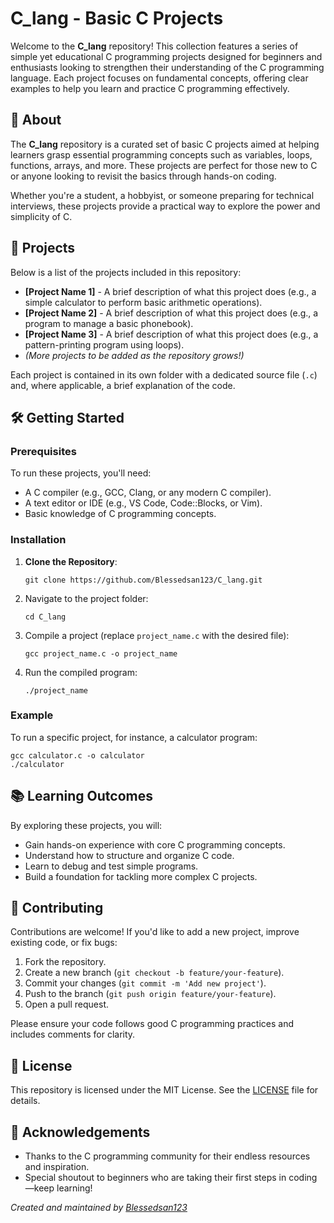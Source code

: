 <!DOCTYPE html>
<html lang="en">
<head>
    <meta charset="UTF-8">
    <meta name="viewport" content="width=device-width, initial-scale=1.0">
</head>
<body>
    <h1>C_lang - Basic C Projects</h1>
    <div class="section">
        <p>Welcome to the <strong>C_lang</strong> repository! This collection features a series of simple yet educational C programming projects designed for beginners and enthusiasts looking to strengthen their understanding of the C programming language. Each project focuses on fundamental concepts, offering clear examples to help you learn and practice C programming effectively.</p>
    </div>

  <div class="section">
        <h2>📖 About</h2>
        <p>The <strong>C_lang</strong> repository is a curated set of basic C projects aimed at helping learners grasp essential programming concepts such as variables, loops, functions, arrays, and more. These projects are perfect for those new to C or anyone looking to revisit the basics through hands-on coding.</p>
        <p>Whether you're a student, a hobbyist, or someone preparing for technical interviews, these projects provide a practical way to explore the power and simplicity of C.</p>
    </div>

  <div class="section">
        <h2>🚀 Projects</h2>
        <p>Below is a list of the projects included in this repository:</p>
        <ul>
            <li><strong>[Project Name 1]</strong> - A brief description of what this project does (e.g., a simple calculator to perform basic arithmetic operations).</li>
            <li><strong>[Project Name 2]</strong> - A brief description of what this project does (e.g., a program to manage a basic phonebook).</li>
            <li><strong>[Project Name 3]</strong> - A brief description of what this project does (e.g., a pattern-printing program using loops).</li>
            <li><em>(More projects to be added as the repository grows!)</em></li>
        </ul>
        <p>Each project is contained in its own folder with a dedicated source file (<code>.c</code>) and, where applicable, a brief explanation of the code.</p>
    </div>

  <div class="section">
        <h2>🛠️ Getting Started</h2>
        <h3>Prerequisites</h3>
        <p>To run these projects, you'll need:</p>
        <ul>
            <li>A C compiler (e.g., GCC, Clang, or any modern C compiler).</li>
            <li>A text editor or IDE (e.g., VS Code, Code::Blocks, or Vim).</li>
            <li>Basic knowledge of C programming concepts.</li>
        </ul>

  <h3>Installation</h3>
        <ol>
            <li><strong>Clone the Repository</strong>:
                <pre><code>git clone https://github.com/Blessedsan123/C_lang.git</code></pre>
            </li>
            <li>Navigate to the project folder:
                <pre><code>cd C_lang</code></pre>
            </li>
            <li>Compile a project (replace <code>project_name.c</code> with the desired file):
                <pre><code>gcc project_name.c -o project_name</code></pre>
            </li>
            <li>Run the compiled program:
                <pre><code>./project_name</code></pre>
            </li>
        </ol>

  <h3>Example</h3>
        <p>To run a specific project, for instance, a calculator program:</p>
        <pre><code>gcc calculator.c -o calculator
./calculator</code></pre>
    </div>

  <div class="section">
        <h2>📚 Learning Outcomes</h2>
        <p>By exploring these projects, you will:</p>
        <ul>
            <li>Gain hands-on experience with core C programming concepts.</li>
            <li>Understand how to structure and organize C code.</li>
            <li>Learn to debug and test simple programs.</li>
            <li>Build a foundation for tackling more complex C projects.</li>
        </ul>
    </div>

   <div class="section">
        <h2>🤝 Contributing</h2>
        <p>Contributions are welcome! If you'd like to add a new project, improve existing code, or fix bugs:</p>
        <ol>
            <li>Fork the repository.</li>
            <li>Create a new branch (<code>git checkout -b feature/your-feature</code>).</li>
            <li>Commit your changes (<code>git commit -m 'Add new project'</code>).</li>
            <li>Push to the branch (<code>git push origin feature/your-feature</code>).</li>
            <li>Open a pull request.</li>
        </ol>
        <p>Please ensure your code follows good C programming practices and includes comments for clarity.</p>
    </div>

   <div class="section">
        <h2>📜 License</h2>
        <p>This repository is licensed under the MIT License. See the <a href="LICENSE">LICENSE</a> file for details.</p>
    </div>

   <div class="section">
        <h2>🙌 Acknowledgements</h2>
        <ul>
            <li>Thanks to the C programming community for their endless resources and inspiration.</li>
            <li>Special shoutout to beginners who are taking their first steps in coding—keep learning!</li>
        </ul>
    </div>

   <div class="footer">
        <p><em>Created and maintained by <a href="https://github.com/Blessedsan123">Blessedsan123</a></em></p>
    </div>
</body>
</html>
